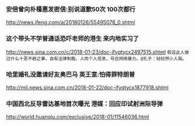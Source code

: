 ### 安倍曾向朴槿惠发密信:别说道歉50次 100次都行
http://news.ifeng.com/a/20180126/55495078_0.shtml

### 这个带头不学普通话恐吓老师的港生 来内地实习了
http://news.sina.com.cn/c/2018-01-23/doc-ifyqtycx2497515.shtml
`假设此人做过什么十恶不赦之事，自有法律制裁。人肉个人信息，号召网络暴力。@孔子：硁硁然小人哉。`

### 哈里婚礼没邀请好友奥巴马 英王室:怕得罪特朗普
http://mil.news.sina.com.cn/2018-01-22/doc-ifyqtycx1877918.shtml

### 中国西北反导雷达基地首次曝光 港媒：回应印试射洲际导弹
http://world.huanqiu.com/exclusive/2018-01/11546036.html